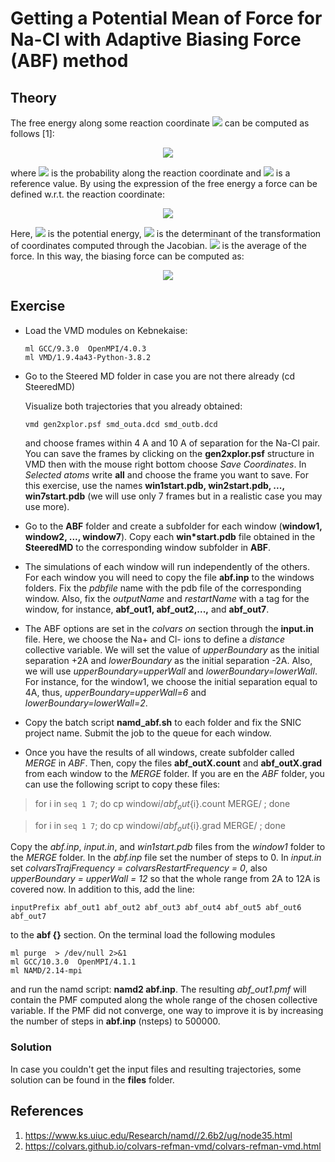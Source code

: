 # Getting a Potential Mean of Force for Na-Cl with Adaptive Biasing Force (ABF) method

## Theory

The free energy along some reaction coordinate <img src="https://render.githubusercontent.com/render/math?math=\xi">
can be computed as follows [1]:

<p align="center">
<img src="https://render.githubusercontent.com/render/math?math=A(\xi)=-\frac{1}{\beta}\ln P(\xi) + A_0">
</p>

where <img src="https://render.githubusercontent.com/render/math?math=P(\xi)"> is the probability along
the reaction coordinate and <img src="https://render.githubusercontent.com/render/math?math=A_0"> is a reference 
value. By using the expression of the free energy a force can be defined w.r.t. the reaction coordinate:

<p align="center">
<img src="https://render.githubusercontent.com/render/math?math=\frac{dA(\xi)}{d\xi}=\langle \frac{\partial U(x)}{\partial \xi} -\frac{1}{\beta} \frac{\ln |J|}{\partial \xi} \rangle = -\langle F_{\xi} \rangle_{\xi} ">
</p>

Here, <img src="https://render.githubusercontent.com/render/math?math=U(x)"> is the potential energy, 
<img src="https://render.githubusercontent.com/render/math?math=|J|"> is the determinant of the transformation of 
coordinates computed through the Jacobian. <img src="https://render.githubusercontent.com/render/math?math=-\langle F_{\xi} \rangle_{\xi}"> is 
the average of the force. In this way, the biasing force can be computed as:

<p align="center">
<img src="https://render.githubusercontent.com/render/math?math=F^{ABF} = \nabla_{x}A_{estimated} = -\langle F_{\xi} \rangle_{\xi} \nabla_{x} \xi">
</p>

## Exercise

* Load the VMD modules on Kebnekaise:

  ```
  ml GCC/9.3.0  OpenMPI/4.0.3
  ml VMD/1.9.4a43-Python-3.8.2
  ```

* Go to the Steered MD folder in case you are not there already (cd SteeredMD)

  Visualize both trajectories that you already obtained:

  ```
  vmd gen2xplor.psf smd_outa.dcd smd_outb.dcd 
  ```

  and choose frames within 4 A and 10 A of separation for the Na-Cl pair. You can save the frames
  by clicking on the **gen2xplor.psf** structure in VMD then with the mouse right bottom choose
  *Save Coordinates*. In *Selected atoms* write **all** and choose the frame you want to save.
  For this exercise, use the names **win1start.pdb, win2start.pdb, ..., win7start.pdb** (we will use
  only 7 frames but in a realistic case you may use more). 
 
* Go to the **ABF** folder and create a subfolder for each window (**window1, window2, ..., window7**).
  Copy each **win\*start.pdb** file obtained in the **SteeredMD** to the corresponding window subfolder
  in **ABF**. 

* The simulations of each window will run independently of the others. For each window you will
  need to copy the file **abf.inp** to the windows folders. Fix the *pdbfile* name with the
  pdb file of the corresponding window. Also, fix the *outputName* and *restartName* with a
  tag for the window, for instance, **abf_out1, abf_out2,...,** and **abf_out7**.

* The ABF options are set in the *colvars on* section through the **input.in** file. Here, we
  choose the Na+ and Cl- ions to define a *distance* collective variable. We will
  set the value of *upperBoundary* as the initial separation +2A and *lowerBoundary* as the
  initial separation -2A. Also, we will use *upperBoundary=upperWall* and *lowerBoundary=lowerWall*.
  For instance, for the window1, we choose the initial separation equal to 4A, thus, 
  *upperBoundary=upperWall=6* and *lowerBoundary=lowerWall=2*.

* Copy the batch script **namd_abf.sh** to each folder and fix the SNIC project name. Submit the
  job to the queue for each window.

* Once you have the results of all windows, create subfolder called *MERGE* in *ABF*. Then, copy the
  files **abf_outX.count** and **abf_outX.grad** from each window to the *MERGE* folder. If you are
  en the *ABF* folder, you can use the following script to copy these files:


> for i in `seq 1 7`; do cp window${i}/abf_out${i}.count MERGE/ ; done 

> for i in `seq 1 7`; do cp window${i}/abf_out${i}.grad MERGE/ ; done


  Copy the *abf.inp*, *input.in*, and *win1start.pdb* files from the *window1* folder to the *MERGE*
  folder. In the *abf.inp* file set the number of steps to 0. In *input.in* set *colvarsTrajFrequency =
  colvarsRestartFrequency = 0*, also *upperBoundary = upperWall = 12* so that the whole range from 2A
  to 12A is covered now. In addition to this, add the line:

  ```
  inputPrefix abf_out1 abf_out2 abf_out3 abf_out4 abf_out5 abf_out6 abf_out7
  ```

  to the **abf {}** section. On the terminal load the following modules

  ```
  ml purge  > /dev/null 2>&1
  ml GCC/10.3.0  OpenMPI/4.1.1
  ml NAMD/2.14-mpi
  ```

  and run the namd script:  **namd2 abf.inp**. The resulting *abf_out1.pmf* will contain the PMF
  computed along the whole range of the chosen collective variable. If the PMF did not converge, 
  one way to improve it is by increasing the number of steps in **abf.inp** (nsteps) to 500000.

### Solution

In case you couldn't get the input files and resulting trajectories, some solution can be
found in the **files** folder.


## References

1. https://www.ks.uiuc.edu/Research/namd//2.6b2/ug/node35.html
2. https://colvars.github.io/colvars-refman-vmd/colvars-refman-vmd.html
